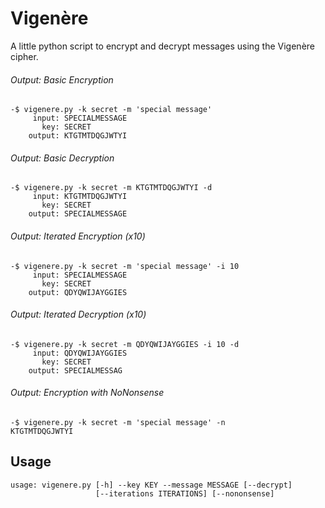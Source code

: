 # Vigenère
A little python script to encrypt and decrypt messages using the Vigenère cipher.

###### Output: Basic Encryption
```
-$ vigenere.py -k secret -m 'special message'
     input: SPECIALMESSAGE
       key: SECRET
    output: KTGTMTDQGJWTYI
```

###### Output: Basic Decryption
```
-$ vigenere.py -k secret -m KTGTMTDQGJWTYI -d
     input: KTGTMTDQGJWTYI
       key: SECRET
    output: SPECIALMESSAGE
```

###### Output: Iterated Encryption (x10)
```
-$ vigenere.py -k secret -m 'special message' -i 10
     input: SPECIALMESSAGE
       key: SECRET
    output: QDYQWIJAYGGIES
```

###### Output: Iterated Decryption (x10)
```
-$ vigenere.py -k secret -m QDYQWIJAYGGIES -i 10 -d
     input: QDYQWIJAYGGIES
       key: SECRET
    output: SPECIALMESSAG
```

###### Output: Encryption with NoNonsense
```
-$ vigenere.py -k secret -m 'special message' -n
KTGTMTDQGJWTYI
```

## Usage
```
usage: vigenere.py [-h] --key KEY --message MESSAGE [--decrypt]
                   [--iterations ITERATIONS] [--nononsense]
```

